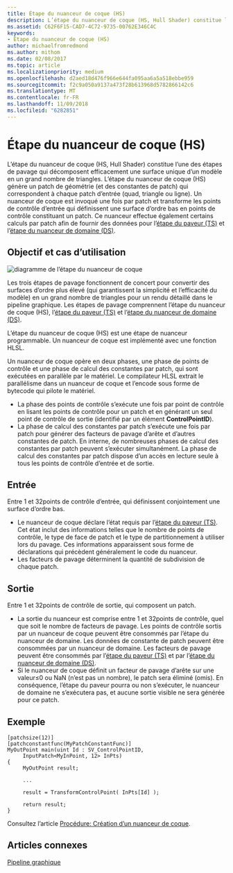 ```yaml
---
title: Étape du nuanceur de coque (HS)
description: L’étape du nuanceur de coque (HS, Hull Shader) constitue l’une des étapes de pavage qui décomposent efficacement une surface unique d’un modèle en un grand nombre de triangles.
ms.assetid: C62F6F15-CAD7-4C72-9735-00762E346C4C
keywords:
- Étape du nuanceur de coque (HS)
author: michaelfromredmond
ms.author: mithom
ms.date: 02/08/2017
ms.topic: article
ms.localizationpriority: medium
ms.openlocfilehash: d2aed18d476f966e644fa095aa6a5a518ebbe959
ms.sourcegitcommit: f2c9a050a9137a473f28b613968d5782866142c6
ms.translationtype: MT
ms.contentlocale: fr-FR
ms.lasthandoff: 11/09/2018
ms.locfileid: "6282851"
---
```

# <a name="hull-shader-hs-stage"></a>Étape du nuanceur de coque (HS)


L’étape du nuanceur de coque (HS, Hull Shader) constitue l’une des étapes de pavage qui décomposent efficacement une surface unique d’un modèle en un grand nombre de triangles. L’étape du nuanceur de coque (HS) génère un patch de géométrie (et des constantes de patch) qui correspondent à chaque patch d’entrée (quad, triangle ou ligne). Un nuanceur de coque est invoqué une fois par patch et transforme les points de contrôle d’entrée qui définissent une surface d’ordre bas en points de contrôle constituant un patch. Ce nuanceur effectue également certains calculs par patch afin de fournir des données pour l’[étape du paveur (TS)](tessellator-stage--ts-.md) et l’[étape du nuanceur de domaine (DS)](domain-shader-stage--ds-.md).

## <a name="span-idpurposeandusesspanspan-idpurposeandusesspanspan-idpurposeandusesspanpurpose-and-uses"></a><span id="Purpose_and_uses"></span><span id="purpose_and_uses"></span><span id="PURPOSE_AND_USES"></span>Objectif et cas d’utilisation


![diagramme de l’étape du nuanceur de coque](images/d3d11-hull-shader.png)

Les trois étapes de pavage fonctionnent de concert pour convertir des surfaces d’ordre plus élevé (qui garantissent la simplicité et l’efficacité du modèle) en un grand nombre de triangles pour un rendu détaillé dans le pipeline graphique. Les étapes de pavage comprennent l’étape du nuanceur de coque (HS), l’[étape du paveur (TS)](tessellator-stage--ts-.md) et l’[étape du nuanceur de domaine (DS)](domain-shader-stage--ds-.md).

L’étape du nuanceur de coque (HS) est une étape de nuanceur programmable. Un nuanceur de coque est implémenté avec une fonction HLSL.

Un nuanceur de coque opère en deux phases, une phase de points de contrôle et une phase de calcul des constantes par patch, qui sont exécutées en parallèle par le matériel. Le compilateur HLSL extrait le parallélisme dans un nuanceur de coque et l’encode sous forme de bytecode qui pilote le matériel.

-   La phase des points de contrôle s’exécute une fois par point de contrôle en lisant les points de contrôle pour un patch et en générant un seul point de contrôle de sortie (identifié par un élément **ControlPointID**).
-   La phase de calcul des constantes par patch s’exécute une fois par patch pour générer des facteurs de pavage d’arête et d’autres constantes de patch. En interne, de nombreuses phases de calcul des constantes par patch peuvent s’exécuter simultanément. La phase de calcul des constantes par patch dispose d’un accès en lecture seule à tous les points de contrôle d’entrée et de sortie.

## <a name="span-idinputspanspan-idinputspanspan-idinputspaninput"></a><span id="Input"></span><span id="input"></span><span id="INPUT"></span>Entrée


Entre 1 et 32points de contrôle d’entrée, qui définissent conjointement une surface d’ordre bas.

-   Le nuanceur de coque déclare l’état requis par l’[étape du paveur (TS)](tessellator-stage--ts-.md). Cet état inclut des informations telles que le nombre de points de contrôle, le type de face de patch et le type de partitionnement à utiliser lors du pavage. Ces informations apparaissent sous forme de déclarations qui précèdent généralement le code du nuanceur.
-   Les facteurs de pavage déterminent la quantité de subdivision de chaque patch.

## <a name="span-idoutputspanspan-idoutputspanspan-idoutputspanoutput"></a><span id="Output"></span><span id="output"></span><span id="OUTPUT"></span>Sortie


Entre 1 et 32points de contrôle de sortie, qui composent un patch.

-   La sortie du nuanceur est comprise entre 1 et 32points de contrôle, quel que soit le nombre de facteurs de pavage. Les points de contrôle sortis par un nuanceur de coque peuvent être consommés par l’étape du nuanceur de domaine. Les données de constante de patch peuvent être consommées par un nuanceur de domaine. Les facteurs de pavage peuvent être consommés par l’[étape du paveur (TS)](tessellator-stage--ts-.md) et par l’[étape du nuanceur de domaine (DS)](domain-shader-stage--ds-.md).
-   Si le nuanceur de coque définit un facteur de pavage d’arête sur une valeur≤0 ou NaN (n’est pas un nombre), le patch sera éliminé (omis). En conséquence, l’étape du paveur pourra ou non s’exécuter, le nuanceur de domaine ne s’exécutera pas, et aucune sortie visible ne sera générée pour ce patch.

## <a name="span-idexamplespanspan-idexamplespanspan-idexamplespanexample"></a><span id="Example"></span><span id="example"></span><span id="EXAMPLE"></span>Exemple


```
[patchsize(12)]
[patchconstantfunc(MyPatchConstantFunc)]
MyOutPoint main(uint Id : SV_ControlPointID,
     InputPatch<MyInPoint, 12> InPts)
{
     MyOutPoint result;
     
     ...
     
     result = TransformControlPoint( InPts[Id] );

     return result;
}
```

Consultez l’article [Procédure: Création d’un nuanceur de coque](https://msdn.microsoft.com/library/windows/desktop/ff476338).

## <a name="span-idrelated-topicsspanrelated-topics"></a><span id="related-topics"></span>Articles connexes


[Pipeline graphique](graphics-pipeline.md)

 

 




